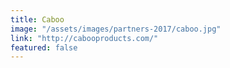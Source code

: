 ```yaml
---
title: Caboo
image: "/assets/images/partners-2017/caboo.jpg"
link: "http://cabooproducts.com/"
featured: false
---
```

